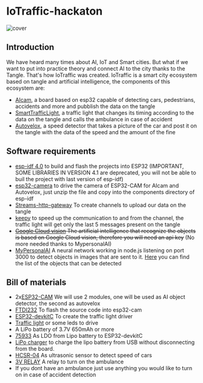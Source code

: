 # IoTraffic-hackaton
![cover](https://github.com/elRaulito/Iotraffic-hackaton/blob/main/images/cover.png?raw=true)
## Introduction
We have heard many times about AI, IoT and Smart cities. But what if we want to put into practice theory and connect AI to the city thanks to the Tangle. That's how IoTraffic was created.
IoTraffic is a smart city ecosystem based on tangle and artificial intelligence, the components of this ecosystem are:
* [AIcam](https://github.com/elRaulito/Iotraffic-hackaton/tree/main/AIcam), a board based on esp32 capable of detecting cars, pedestrians, accidents and more and pubblish the data on the tangle
* [SmartTrafficLight](https://github.com/elRaulito/Iotraffic-hackaton/tree/main/IoTraffic), a traffic light that changes its timing according to the data on the tangle and calls the ambulance in case of accident
* [Autovelox](https://github.com/elRaulito/Iotraffic-hackaton/tree/main/Autovelox), a speed detector that takes a picture of the car and post it on the tangle with the data of the speed and the amount of the fine

## Software requirements

* [esp-idf 4.0](https://docs.espressif.com/projects/esp-idf/en/latest/esp32/get-started/index.html#step-2-get-esp-idf) to build and flash the projects into ESP32 (IMPORTANT, SOME LIBRARIES IN VERSION 4.1 are deprecated, you will not be able to buil the project with last version of esp-idf)
* [esp32-camera](https://github.com/espressif/esp32-camera) to drive the camera of ESP32-CAM for AIcam and Autovelox, just unzip the file and copy into the components directory of esp-idf
* [Streams-http-gateway](https://github.com/iot2tangle/Streams-http-gateway) To create channels to upload our data on the tangle
* [keepy](https://github.com/iot2tangle/Keepy) to speed up the communication to and from the channel, the traffic light will get only the last 5 messages present on the tangle
* ~~[Google Cloud vision](https://cloud.google.com/vision/docs/setup) The artificial intelligence that recognize the objects is based on Google Cloud vision, therefore you will need an api key~~ (No more needed thanks to MypersonalAI)
* [MyPersonalAI](https://github.com/elRaulito/Iotraffic-hackaton/tree/main/MyPersonalAI) A neural network working in node.js listening on port 3000 to detect objects in images that are sent to it. [Here](https://github.com/tensorflow/tfjs-models/blob/master/coco-ssd/src/classes.ts) you can find the list of the objects that can be detected

## Bill of materials

* 2x[ESP32-CAM](https://banggood.app.link/unDr7fFKfbb) We will use 2 modules, one will be used as AI object detector, the second as autovelox
* [FTDI232](https://it.aliexpress.com/item/33037470874.html) To flash the source code into esp32-cam
* [ESP32-devkitC](https://www.mouser.it/ProductDetail/Espressif-Systems/ESP32-DevKitC-S1?qs=%2Fha2pyFaduifTIKK1pCXCmH3HrYUnhPj%2F%2FRqdKjyW8ui2J7Dyx2Ttw%3D%3D) To create the traffic light driver
* [Traffic light](https://ebay.us/JGwnTe) or some leds to drive
* A LiPo battery of 3.7V 650mAh or more
* [75933](https://www.mouser.it/ProductDetail/Texas-Instruments/TPS75933KC?qs=6zVL%252ByCp0mp%2FfuY5MLXvjA%3D%3D) As LDO from Lipo battery to ESP32-devkitC 
* [LiPo charger](https://www.adafruit.com/product/1904) to charge the lipo battery from USB without disconnecting from the board.
* [HCSR-04](https://www.mouser.it/ProductDetail/OSEPP-Electronics/HC-SR04?qs=wNBL%252BABd93PqZEhuhHkuOw==&vip=1&gclid=Cj0KCQiAwMP9BRCzARIsAPWTJ_Gt9pzniKUyhvmVTh6iJucvYOdlv3uCE02es0e44awKTKKJIK6dOqsaArqEEALw_wcB) As ultrasonic sensor to detect speed of cars
* [3V RELAY](https://www.banggood.com/it/BESTEP-1-Channel-3_3V-Low-Level-Trigger-Relay-Module-Optocoupler-Isolation-Terminal-p-1355736.html?utm_source=googleshopping&utm_medium=cpc_organic&gmcCountry=IT&utm_content=minha&utm_campaign=minha-it-it-pc&currency=EUR&createTmp=1&cur_warehouse=CN) A relay to turn on the ambulance
* If you dont have an ambulance just use anything you would like to turn on in case of accident detection
